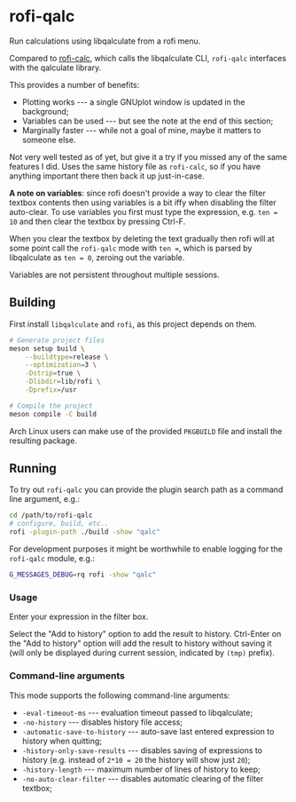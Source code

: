 # rofi-qalc

Run calculations using libqalculate from a rofi menu.

Compared to [rofi-calc](https://github.com/svenstaro/rofi-calc), which
calls the libqalculate CLI, `rofi-qalc` interfaces with the qalculate
library.

This provides a number of benefits:

* Plotting works --- a single GNUplot window is updated in the background;
* Variables can be used --- but see the note at the end of this section;
* Marginally faster --- while not a goal of mine, maybe it matters to someone else.

Not very well tested as of yet, but give it a try if you missed any of the same
features I did.
Uses the same history file as `rofi-calc`, so if you have anything important there 
then back it up just-in-case.

**A note on variables**: since rofi doesn't provide a way to clear the filter textbox
contents then using variables is a bit iffy when disabling the filter auto-clear. 
To use variables you first must type the expression, e.g. `ten = 10` and then
clear the textbox by pressing Ctrl-F.

When you clear the textbox by deleting the text gradually then rofi will at some
point call the `rofi-qalc` mode with `ten =`, which is parsed by libqalculate as
`ten = 0`, zeroing out the variable.

Variables are not persistent throughout multiple sessions.

## Building

First install `libqalculate` and `rofi`, as this project depends on them.

```sh
# Generate project files
meson setup build \
    --buildtype=release \
    --optimization=3 \
    -Dstrip=true \
    -Dlibdir=lib/rofi \
    -Dprefix=/usr

# Compile the project
meson compile -C build
```

Arch Linux users can make use of the provided `PKGBUILD` file and 
install the resulting package.

## Running

To try out `rofi-qalc` you can provide the plugin search path as a 
command line argument, e.g.:
```sh
cd /path/to/rofi-qalc
# configure, build, etc..
rofi -plugin-path ./build -show "qalc"
```

For development purposes it might be worthwhile to enable logging
for the `rofi-qalc` module, e.g.:
```sh
G_MESSAGES_DEBUG=rq rofi -show "qalc"
```

### Usage

Enter your expression in the filter box.

Select the "Add to history" option to add the result to history.
Ctrl-Enter on the "Add to history" option will add the result to history 
without saving it (will only be displayed during current session, 
indicated by `(tmp)` prefix).

### Command-line arguments

This mode supports the following command-line arguments:

* `-eval-timeout-ms` --- evaluation timeout passed to libqalculate;
* `-no-history` --- disables history file access;
* `-automatic-save-to-history` --- auto-save last entered expression to history when quitting;
* `-history-only-save-results` --- disables saving of expressions to history (e.g. instead of `2*10 = 20` the history will show just `20`);
* `-history-length` --- maximum number of lines of history to keep;
* `-no-auto-clear-filter` --- disables automatic clearing of the filter textbox;
